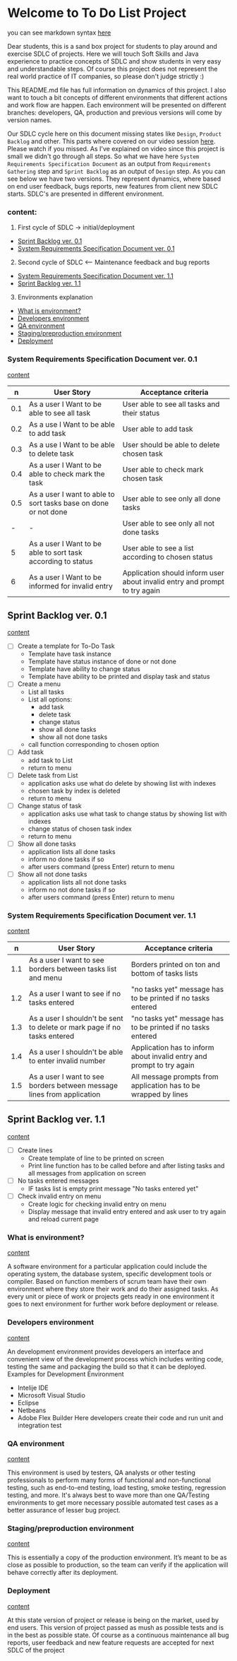 # Welcome to To Do List Project

you can see markdown syntax [here](https://github.com/marktext/marktext/blob/master/docs/MARKDOWN_SYNTAX.md)

Dear students, this is a sand box project for students to play around and exercise SDLC of projects. Here we will touch Soft Skills and Java experience to practice concepts of SDLC and show students in very easy and understandable steps. Of course this project does not represent the real world practice of IT companies, so please don't judge strictly :)

This README.md file has full information on dynamics of this project. I also want to touch a bit concepts of different environments that different actions and work flow are happen. Each environment will be presented on different branches: developers, QA, production and previous versions will come by version names.

Our SDLC cycle here on this document missing states like `Design`, `Product Backlog` and other. This parts where covered on our video session [here](https://www.youtube.com/watch?v=hwuUlKBEvMs&list=PLbbvno2B8AMsC8T3eM1aHkSFvOzWjq53t&index=7). Please watch if you missed. As I've explained on video since this project is small we didn't go through all steps. So what we have here `System Requirements Specification Document` as an output from `Requirements Gathering` step and `Sprint Backlog` as an output of `Design` step. As you can see below we have two versions. They represent dynamics, where based on end user feedback, bugs reports, new features from client new SDLC starts. SDLC's are presented in different environment.

### content:
1. First cycle of SDLC -> initial/deployment
  - [Sprint Backlog ver. 0.1](#sprint-backlog-ver-01)
  - [System Requirements Specification Document ver. 0.1](#system-requirements-specification-document-ver-01)
2. Second cycle of SDLC <-- Maintenance feedback and bug reports
  - [System Requirements Specification Document ver. 1.1](#system-requirements-specification-document-ver-11)
  - [Sprint Backlog ver. 1.1](#sprint-backlog-ver-11)
3. Environments explanation
  - [What is environment?](#what-is-environment)
  - [Developers environment](#developers-environment)
  - [QA environment](#qa-environment)
  - [Staging/preproduction environment](#stagingpreproduction-environment)
  - [Deployment](#deployment)

### System Requirements Specification Document ver. 0.1
[content](#content)

n| User Story | Acceptance criteria
-|-|-
0.1| As a user I Want to be able to see all task  | User able to see all tasks and their status
0.2| As a use I Want to be able to add task | User able to add task    
0.3| As a use I Want to be able to delete task  | User should be able to delete chosen task
0.4| As a user I Want to be able to check mark the task  | User able to check mark chosen task
0.5| As a user I want to able to sort tasks base on done or not done |  User able to see only all done tasks
-|-| User able to see only all not done tasks
5| As a user I Want to be able to sort task according to status | User able to see a list according to chosen status
6| As a user I Want to be informed for invalid entry | Application should inform user about invalid entry and prompt to try again

## Sprint Backlog ver. 0.1
[content](#content)

- [ ] Create a template for To-Do Task
  - Template have task instance
  - Template have status instance of done or not done
  - Template have ability to change status
  - Template have ability to be printed and display task and status
- [ ] Create a menu
  - List all tasks
  - List all options:
    - add task
    - delete task
    - change status
    - show all done tasks
    - show all not done tasks
  - call function corresponding to chosen option
- [ ] Add task
  - add task to List
  - return to menu
- [ ] Delete task from List
  - application asks use what do delete by showing list with indexes
  - chosen task by index is deleted
  - return to menu
- [ ] Change status of task
  - application asks use what task to change status by showing list with indexes
  - change status of chosen task index
  - return to menu
- [ ] Show all done tasks
  - application lists all done tasks
  - inform no done tasks if so
  - after users command (press Enter) return to menu
- [ ] Show all not done tasks
  - application lists all not done tasks
  - inform no not done tasks if so
  - after users command (press Enter) return to menu

### System Requirements Specification Document ver. 1.1
[content](#content)

n | User Story | Acceptance criteria
-|-|-
1.1 | As a user I want to see borders between tasks list and menu | Borders printed on ton and bottom of tasks lists
1.2 | As a user I want to see if no tasks entered | "no tasks yet" message has to be printed if no tasks entered
1.3 | As a user I shouldn't be sent to delete or mark page if no tasks entered | "no tasks yet" message has to be printed if no tasks entered
1.4 | As a user I shouldn't be able to enter invalid number | Application has to inform about invalid entry and prompt to try again
1.5 | As a user I want to see borders between message lines from application | All message prompts from application has to be wrapped by lines

## Sprint Backlog ver. 1.1
[content](#content)

- [ ] Create lines
  - Create template of line to be printed on screen
  - Print line function has to be called before and after listing tasks and all messages from application on screen
- [ ] No tasks entered messages
  - IF tasks list is empty print message "No tasks entered yet"
- [ ] Check invalid entry on menu
  - Create logic for checking invalid entry on menu
  - Display message that invalid entry entered and ask user to try again and reload current page

### What is environment?
[content](#content)

A software environment for a particular application could include the operating system, the database system, specific development tools or compiler.
Based on function members of scrum team have their own environment where they store their work and do their assigned tasks. As every unit or piece of work or projects gets ready in one environment it goes to next environment for further work before deployment or release.

### Developers environment
[content](#content)

An development environment provides developers an interface and convenient view of the development process which includes writing code, testing the same and packaging the build so that it can be deployed.
Examples for Development Environment
  - Intelije IDE
  - Microsoft Visual Studio
  - Eclipse
  - Netbeans
  - Adobe Flex Builder
Here developers create their code and run unit and integration test

### QA environment
[content](#content)

This environment is used by testers, QA analysts or other testing professionals to perform many forms of functional and non-functional testing, such as end-to-end testing, load testing, smoke testing, regression testing, and more. It's always best to wave more than one QA/Testing environments to get more necessary possible automated test cases as a better assurance of lesser bug project.

### Staging/preproduction environment
[content](#content)

This is essentially a copy of the production environment. It’s meant to be as close as possible to production, so the team can verify if the application will behave correctly after its deployment.

### Deployment
[content](#content)

At this state version of project or release is being on the market, used by end users. This version of project passed as mush as possible tests and is in the best as possible state. Of course as a continuous maintenance all bug reports, user feedback and new feature requests are accepted for next SDLC of the project

